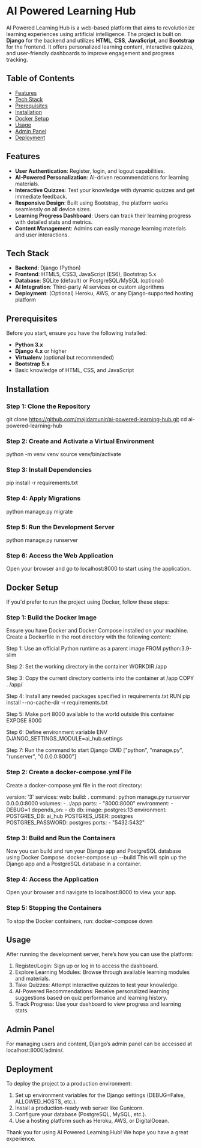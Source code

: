 # AI Powered Learning Hub

AI Powered Learning Hub is a web-based platform that aims to revolutionize learning experiences using artificial intelligence. The project is built on **Django** for the backend and utilizes **HTML**, **CSS**, **JavaScript**, and **Bootstrap** for the frontend. It offers personalized learning content, interactive quizzes, and user-friendly dashboards to improve engagement and progress tracking.

## Table of Contents

- [Features](#features)
- [Tech Stack](#tech-stack)
- [Prerequisites](#prerequisites)
- [Installation](#installation)
- [Docker Setup](#docker-setup)
- [Usage](#usage)
- [Admin Panel](#admin-panel)
- [Deployment](#deployment)

## Features

- **User Authentication**: Register, login, and logout capabilities.
- **AI-Powered Personalization**: AI-driven recommendations for learning materials.
- **Interactive Quizzes**: Test your knowledge with dynamic quizzes and get immediate feedback.
- **Responsive Design**: Built using Bootstrap, the platform works seamlessly on all device sizes.
- **Learning Progress Dashboard**: Users can track their learning progress with detailed stats and metrics.
- **Content Management**: Admins can easily manage learning materials and user interactions.

## Tech Stack

- **Backend**: Django (Python)
- **Frontend**: HTML5, CSS3, JavaScript (ES6), Bootstrap 5.x
- **Database**: SQLite (default) or PostgreSQL/MySQL (optional)
- **AI Integration**: Third-party AI services or custom algorithms
- **Deployment**: (Optional) Heroku, AWS, or any Django-supported hosting platform

## Prerequisites

Before you start, ensure you have the following installed:

- **Python 3.x**
- **Django 4.x** or higher
- **Virtualenv** (optional but recommended)
- **Bootstrap 5.x**
- Basic knowledge of HTML, CSS, and JavaScript

## Installation

### Step 1: Clone the Repository
git clone https://github.com/majidamunir/ai-powered-learning-hub.git
cd ai-powered-learning-hub

### Step 2: Create and Activate a Virtual Environment
python -m venv venv
source venv/bin/activate  

### Step 3: Install Dependencies
pip install -r requirements.txt

### Step 4: Apply Migrations
python manage.py migrate

### Step 5: Run the Development Server
python manage.py runserver

### Step 6: Access the Web Application
Open your browser and go to localhost:8000 to start using the application.

## Docker Setup

If you'd prefer to run the project using Docker, follow these steps:

### Step 1: Build the Docker Image
Ensure you have Docker and Docker Compose installed on your machine.
Create a Dockerfile in the root directory with the following content:

Step 1: Use an official Python runtime as a parent image
FROM python:3.9-slim

Step 2: Set the working directory in the container
WORKDIR /app

Step 3: Copy the current directory contents into the container at /app
COPY . /app/

Step 4: Install any needed packages specified in requirements.txt
RUN pip install --no-cache-dir -r requirements.txt

Step 5: Make port 8000 available to the world outside this container
EXPOSE 8000

Step 6: Define environment variable
ENV DJANGO_SETTINGS_MODULE=ai_hub.settings

Step 7: Run the command to start Django
CMD ["python", "manage.py", "runserver", "0.0.0.0:8000"]

### Step 2: Create a docker-compose.yml File
Create a docker-compose.yml file in the root directory:

version: '3'
services:
  web:
    build: .
    command: python manage.py runserver 0.0.0.0:8000
    volumes:
      - .:/app
    ports:
      - "8000:8000"
    environment:
      - DEBUG=1
    depends_on:
      - db
  db:
    image: postgres:13
    environment:
      POSTGRES_DB: ai_hub
      POSTGRES_USER: postgres
      POSTGRES_PASSWORD: postgres
    ports:
      - "5432:5432"
      
### Step 3: Build and Run the Containers
Now you can build and run your Django app and PostgreSQL database using Docker Compose.
docker-compose up --build
This will spin up the Django app and a PostgreSQL database in a container.

### Step 4: Access the Application
Open your browser and navigate to localhost:8000 to view your app.

### Step 5: Stopping the Containers
To stop the Docker containers, run:
docker-compose down

## Usage

After running the development server, here’s how you can use the platform:

1. Register/Login: Sign up or log in to access the dashboard.
2. Explore Learning Modules: Browse through available learning modules and materials.
3. Take Quizzes: Attempt interactive quizzes to test your knowledge.
4. AI-Powered Recommendations: Receive personalized learning suggestions based on quiz performance and learning history.
5. Track Progress: Use your dashboard to view progress and learning stats.

## Admin Panel

For managing users and content, Django’s admin panel can be accessed at localhost:8000/admin/.

## Deployment

To deploy the project to a production environment:

1. Set up environment variables for the Django settings (DEBUG=False, ALLOWED_HOSTS, etc.).
2. Install a production-ready web server like Gunicorn.
3. Configure your database (PostgreSQL, MySQL, etc.).
4. Use a hosting platform such as Heroku, AWS, or DigitalOcean.

Thank you for using AI Powered Learning Hub! We hope you have a great experience.
